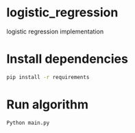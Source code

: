 # logistic_regression
logistic regression implementation



# Install dependencies
```bash
pip install -r requirements
```
# Run algorithm

```python
Python main.py
```
